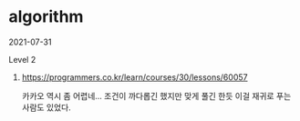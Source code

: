 # algorithm

2021-07-31

Level 2

1. https://programmers.co.kr/learn/courses/30/lessons/60057

    카카오 역시 좀 어렵네... 조건이 까다롭긴 했지만 맞게 풀긴 한듯 이걸 재귀로 푸는 사람도 있었다.
